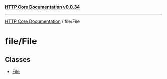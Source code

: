 [**HTTP Core Documentation v0.0.34**](../../README.md)

***

[HTTP Core Documentation](../../modules.md) / file/File

# file/File

## Classes

- [File](classes/File.md)
